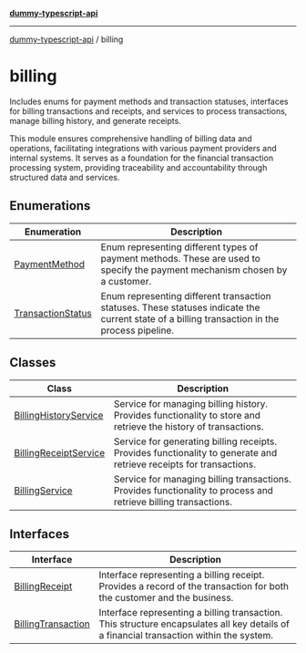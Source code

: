 [**dummy-typescript-api**](../README.md)

***

[dummy-typescript-api](../README.md) / billing

# billing

Includes enums for payment methods and transaction statuses, interfaces for billing transactions and receipts,
and services to process transactions, manage billing history, and generate receipts.

This module ensures comprehensive handling of billing data and operations, facilitating integrations with various payment providers and internal systems. It serves as a foundation for the financial transaction processing system, providing traceability and accountability through structured data and services.

## Enumerations

| Enumeration | Description |
| ------ | ------ |
| [PaymentMethod](enumerations/PaymentMethod.md) | Enum representing different types of payment methods. These are used to specify the payment mechanism chosen by a customer. |
| [TransactionStatus](enumerations/TransactionStatus.md) | Enum representing different transaction statuses. These statuses indicate the current state of a billing transaction in the process pipeline. |

## Classes

| Class | Description |
| ------ | ------ |
| [BillingHistoryService](classes/BillingHistoryService.md) | Service for managing billing history. Provides functionality to store and retrieve the history of transactions. |
| [BillingReceiptService](classes/BillingReceiptService.md) | Service for generating billing receipts. Provides functionality to generate and retrieve receipts for transactions. |
| [BillingService](classes/BillingService.md) | Service for managing billing transactions. Provides functionality to process and retrieve billing transactions. |

## Interfaces

| Interface | Description |
| ------ | ------ |
| [BillingReceipt](interfaces/BillingReceipt.md) | Interface representing a billing receipt. Provides a record of the transaction for both the customer and the business. |
| [BillingTransaction](interfaces/BillingTransaction.md) | Interface representing a billing transaction. This structure encapsulates all key details of a financial transaction within the system. |
